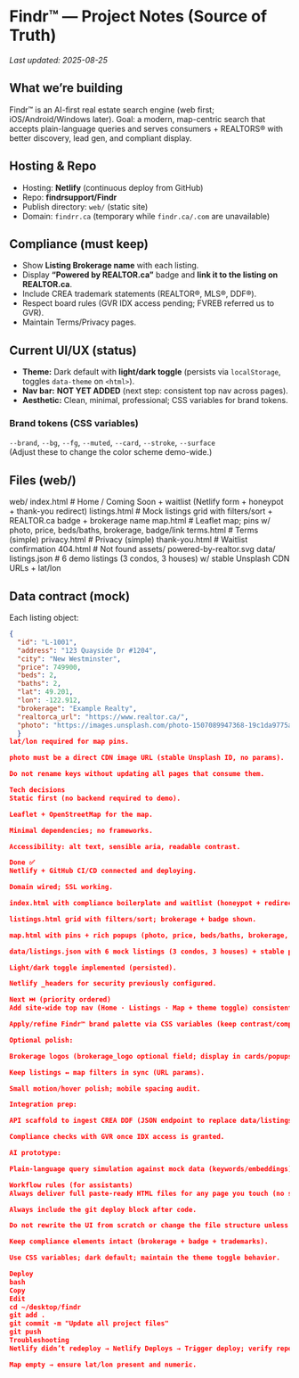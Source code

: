 # Findr™ — Project Notes (Source of Truth)

_Last updated: 2025-08-25_

## What we’re building
Findr™ is an AI-first real estate search engine (web first; iOS/Android/Windows later). Goal: a modern, map-centric search that accepts plain-language queries and serves consumers + REALTORS® with better discovery, lead gen, and compliant display.

## Hosting & Repo
- Hosting: **Netlify** (continuous deploy from GitHub)
- Repo: **findrsupport/Findr**
- Publish directory: `web/` (static site)
- Domain: `findrr.ca` (temporary while `findr.ca/.com` are unavailable)

## Compliance (must keep)
- Show **Listing Brokerage name** with each listing.
- Display **“Powered by REALTOR.ca”** badge and **link it to the listing on REALTOR.ca**.
- Include CREA trademark statements (REALTOR®, MLS®, DDF®).
- Respect board rules (GVR IDX access pending; FVREB referred us to GVR).
- Maintain Terms/Privacy pages.

## Current UI/UX (status)
- **Theme:** Dark default with **light/dark toggle** (persists via `localStorage`, toggles `data-theme` on `<html>`).
- **Nav bar:** **NOT YET ADDED** (next step: consistent top nav across pages).
- **Aesthetic:** Clean, minimal, professional; CSS variables for brand tokens.

### Brand tokens (CSS variables)
`--brand`, `--bg`, `--fg`, `--muted`, `--card`, `--stroke`, `--surface`  
(Adjust these to change the color scheme demo-wide.)

## Files (web/)
web/
index.html # Home / Coming Soon + waitlist (Netlify form + honeypot + thank-you redirect)
listings.html # Mock listings grid with filters/sort + REALTOR.ca badge + brokerage name
map.html # Leaflet map; pins w/ photo, price, beds/baths, brokerage, badge/link
terms.html # Terms (simple)
privacy.html # Privacy (simple)
thank-you.html # Waitlist confirmation
404.html # Not found
assets/
powered-by-realtor.svg
data/
listings.json # 6 demo listings (3 condos, 3 houses) w/ stable Unsplash CDN URLs + lat/lon

## Data contract (mock)
Each listing object:
```json
{
  "id": "L-1001",
  "address": "123 Quayside Dr #1204",
  "city": "New Westminster",
  "price": 749900,
  "beds": 2,
  "baths": 2,
  "lat": 49.201,
  "lon": -122.912,
  "brokerage": "Example Realty",
  "realtorca_url": "https://www.realtor.ca/",
  "photo": "https://images.unsplash.com/photo-1507089947368-19c1da9775ae"
  }
lat/lon required for map pins.

photo must be a direct CDN image URL (stable Unsplash ID, no params).

Do not rename keys without updating all pages that consume them.

Tech decisions
Static first (no backend required to demo).

Leaflet + OpenStreetMap for the map.

Minimal dependencies; no frameworks.

Accessibility: alt text, sensible aria, readable contrast.

Done ✅
Netlify + GitHub CI/CD connected and deploying.

Domain wired; SSL working.

index.html with compliance boilerplate and waitlist (honeypot + redirect).

listings.html grid with filters/sort; brokerage + badge shown.

map.html with pins + rich popups (photo, price, beds/baths, brokerage, badge).

data/listings.json with 6 mock listings (3 condos, 3 houses) + stable photos + lat/lon.

Light/dark toggle implemented (persisted).

Netlify _headers for security previously configured.

Next ⏭️ (priority ordered)
Add site-wide top nav (Home · Listings · Map + theme toggle) consistently to all pages.

Apply/refine Findr™ brand palette via CSS variables (keep contrast/compliance).

Optional polish:

Brokerage logos (brokerage_logo optional field; display in cards/popups).

Keep listings ↔ map filters in sync (URL params).

Small motion/hover polish; mobile spacing audit.

Integration prep:

API scaffold to ingest CREA DDF (JSON endpoint to replace data/listings.json).

Compliance checks with GVR once IDX access is granted.

AI prototype:

Plain-language query simulation against mock data (keywords/embeddings).

Workflow rules (for assistants)
Always deliver full paste-ready HTML files for any page you touch (no snippets).

Always include the git deploy block after code.

Do not rewrite the UI from scratch or change the file structure unless requested.

Keep compliance elements intact (brokerage + badge + trademarks).

Use CSS variables; dark default; maintain the theme toggle behavior.

Deploy
bash
Copy
Edit
cd ~/desktop/findr
git add .
git commit -m "Update all project files"
git push
Troubleshooting
Netlify didn’t redeploy → Netlify Deploys → Trigger deploy; verify repo/branch is findrsupport/Findr on main, publish dir web/.

Map empty → ensure lat/lon present and numeric.

